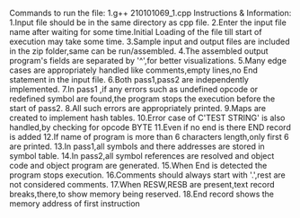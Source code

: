 Commands to run the file:
    1.g++ 210101069_1.cpp
Instructions & Information:
    1.Input file should be in the same directory as cpp file.
    2.Enter the input file name after waiting for some time.Initial Loading of the file till start
    of execution may take some time.
    3.Sample input and output files are included in the zip folder,same can be run/assembled.
    4.The assembled output program's fields are separated by '^',for better visualizations.
    5.Many edge cases are appropriately handled like comments,empty lines,no End statement in the input file.
    6.Both pass1,pass2 are independently implemented.
    7.In pass1 ,if any errors such as undefined opcode or redefined symbol are found,the program stops the execution before the start of pass2.
    8.All such errors are appropriately printed.
    9.Maps are created to implement hash tables.
    10.Error case of C'TEST STRING' is also handled,by checking for opcode BYTE
    11.Even if no end is there END record is added
    12.If name of program is more than 6 characters length,only first 6 are printed.
    13.In pass1,all symbols and there addresses are stored in symbol table.
    14.In pass2,all symbol references are resolved and object code and object program are generated.
    15.When End is detected the program stops execution.
    16.Comments should always start with '.',rest are not considered comments.
    17.When RESW,RESB are present,text record breaks,there,to show memory being reserved.
    18.End record shows the memory address of first instruction
